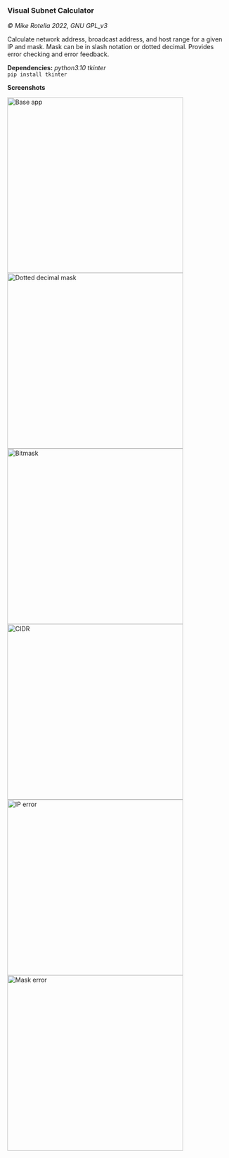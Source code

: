 ### Visual Subnet Calculator
*© Mike Rotella 2022, GNU GPL_v3*

Calculate network address, broadcast address, and host
range for a given IP and mask. Mask can be in slash
notation or dotted decimal. Provides error checking and
error feedback.

**Dependencies:** *python3.10* *tkinter*<br>
<code>pip install tkinter</code>

**Screenshots**

<img src="https://user-images.githubusercontent.com/72516445/195400727-282443ad-b302-423c-bd58-2d3cb37cef2e.jpeg" alt="Base app" width="400"/><nobr>
<img src="https://user-images.githubusercontent.com/72516445/195400656-6016d8d3-9e5f-4733-87a7-cb7479daf923.jpeg" alt="Dotted decimal mask" width="400"/><nobr>
<img src="https://user-images.githubusercontent.com/72516445/195400649-46118d93-7968-4199-899b-c16f17734dd1.jpeg" alt="Bitmask" width="400"/><nobr>
<img src="https://user-images.githubusercontent.com/72516445/195400664-300731b4-b609-435d-a91c-a36cf3c345df.jpeg" alt="CIDR" width="400"/><nobr>
<img src="https://user-images.githubusercontent.com/72516445/195400751-631c2d87-aaac-45cf-b392-f2df94d691f9.jpeg" alt="IP error" width="400"/><nobr>
<img src="https://user-images.githubusercontent.com/72516445/195400746-9edf8a14-6b48-4ce9-8b21-6f4626388170.jpeg" alt="Mask error" width="400"/><nobr>
